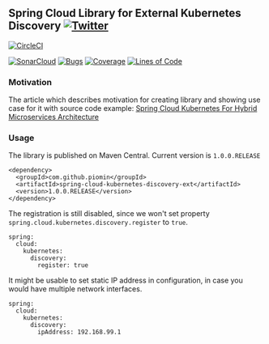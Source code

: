 ## Spring Cloud Library for External Kubernetes Discovery [![Twitter](https://img.shields.io/twitter/follow/piotr_minkowski.svg?style=social&logo=twitter&label=Follow%20Me)](https://twitter.com/piotr_minkowski)

[![CircleCI](https://circleci.com/gh/piomin/sample-spring-cloud-kubernetes-discovery-ext.svg?style=svg)](https://circleci.com/gh/piomin/sample-spring-cloud-kubernetes-discovery-ext)

[![SonarCloud](https://sonarcloud.io/images/project_badges/sonarcloud-black.svg)](https://sonarcloud.io/dashboard?id=piomin_spring-cloud-kubernetes-discovery-ext)
[![Bugs](https://sonarcloud.io/api/project_badges/measure?project=piomin_spring-cloud-kubernetes-discovery-ext&metric=bugs)](https://sonarcloud.io/dashboard?id=piomin_spring-cloud-kubernetes-discovery-ext)
[![Coverage](https://sonarcloud.io/api/project_badges/measure?project=piomin_spring-cloud-kubernetes-discovery-ext&metric=coverage)](https://sonarcloud.io/dashboard?id=piomin_spring-cloud-kubernetes-discovery-ext)
[![Lines of Code](https://sonarcloud.io/api/project_badges/measure?project=piomin_spring-cloud-kubernetes-discovery-ext&metric=ncloc)](https://sonarcloud.io/dashboard?id=piomin_spring-cloud-kubernetes-discovery-ext)

### Motivation

The article which describes motivation for creating library and showing use case for it with source code example: 
[Spring Cloud Kubernetes For Hybrid Microservices Architecture](https://piotrminkowski.com/2020/01/03/spring-cloud-kubernetes-for-hybrid-microservices-architecture/)

### Usage

The library is published on Maven Central. Current version is `1.0.0.RELEASE`
```
<dependency>
  <groupId>com.github.piomin</groupId>
  <artifactId>spring-cloud-kubernetes-discovery-ext</artifactId>
  <version>1.0.0.RELEASE</version>
</dependency>
```

The registration is still disabled, since we won't set property `spring.cloud.kubernetes.discovery.register` to `true`.
```
spring:
  cloud:
    kubernetes:
      discovery:
        register: true
```
It might be usable to set static IP address in configuration, in case you would have multiple network interfaces.
```
spring:
  cloud:
    kubernetes:
      discovery:
        ipAddress: 192.168.99.1
```